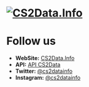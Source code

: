 # [![CS2Data.Info](https://cs2data.info/meta-tags.png)](https://CS2Data.Info)

# Follow us
- **WebSite:** [CS2Data.Info](https://CS2Data.Info)
- **API:** [API CS2Data](https://api.cs2data.info/)
- **Twitter:** [@cs2datainfo](https://x.com/cs2datainfo)
- **Instagram:** [@cs2datainfo](https://instagram.com/cs2datainfo)
